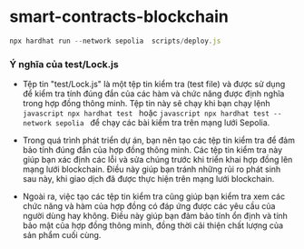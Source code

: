 # smart-contracts-blockchain
```javascript
npx hardhat run --network sepolia  scripts/deploy.js
```

### Ý nghĩa của test/Lock.js

- Tệp tin "test/Lock.js" là một tệp tin kiểm tra (test file) và được sử dụng để kiểm tra tính đúng đắn của các hàm và chức năng được định nghĩa trong hợp đồng thông minh. Tệp tin này sẽ chạy khi bạn chạy lệnh ```javascript npx hardhat test ``` hoặc ```javascript npx hardhat test --network sepolia ``` để chạy các bài kiểm tra trên mạng lưới Sepolia.

- Trong quá trình phát triển dự án, bạn nên tạo các tệp tin kiểm tra để đảm bảo tính đúng đắn của hợp đồng thông minh. Các tệp tin kiểm tra này giúp bạn xác định các lỗi và sửa chúng trước khi triển khai hợp đồng lên mạng lưới blockchain. Điều này giúp bạn tránh những rủi ro phát sinh sau này, khi giao dịch đã được thực hiện trên mạng lưới blockchain.

- Ngoài ra, việc tạo các tệp tin kiểm tra cũng giúp bạn kiểm tra xem các chức năng và hàm của hợp đồng có đáp ứng được các yêu cầu của người dùng hay không. Điều này giúp bạn đảm bảo tính ổn định và tính bảo mật của hợp đồng thông minh, đồng thời cải thiện chất lượng của sản phẩm cuối cùng.

